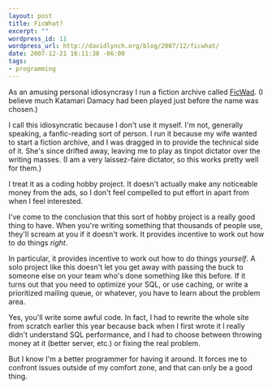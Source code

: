 ```yaml
--- 
layout: post
title: FicWhat?
excerpt: ""
wordpress_id: 11
wordpress_url: http://davidlynch.org/blog/2007/12/ficwhat/
date: 2007-12-21 16:11:38 -06:00
tags: 
- programming
---
```

As an amusing personal idiosyncrasy I run a fiction archive called <a href="http://www.ficwad.com">FicWad</a>.  (I believe much Katamari Damacy had been played just before the name was chosen.)

I call this idiosyncratic because I don't use it myself.  I'm not, generally speaking, a fanfic-reading sort of person.  I run it because my wife wanted to start a fiction archive, and I was dragged in to provide the technical side of it.  She's since drifted away, leaving me to play as tinpot dictator over the writing masses.  (I am a very laissez-faire dictator, so this works pretty well for them.)

I treat it as a coding hobby project.  It doesn't actually make any noticeable money from the ads, so I don't feel compelled to put effort in apart from when I feel interested.

I've come to the conclusion that this sort of hobby project is a really good thing to have.  When you're writing something that thousands of people use, they'll scream at you if it doesn't work.  It provides incentive to work out how to do things <em>right</em>.

In particular, it provides incentive to work out how to do things <em>yourself</em>.  A solo project like this doesn't let you get away with passing the buck to someone else on your team who's done something like this before.  If it turns out that you need to optimize your SQL, or use caching, or write a prioritized mailing queue, or whatever, you have to learn about the problem area.

Yes, you'll write some awful code.  In fact, I had to rewrite the whole site from scratch earlier this year because back when I first wrote it I really didn't understand SQL performance, and I had to choose between throwing money at it (better server, etc.) or fixing the real problem.

But I know I'm a better programmer for having it around.  It forces me to confront issues outside of my comfort zone, and that can only be a good thing.
